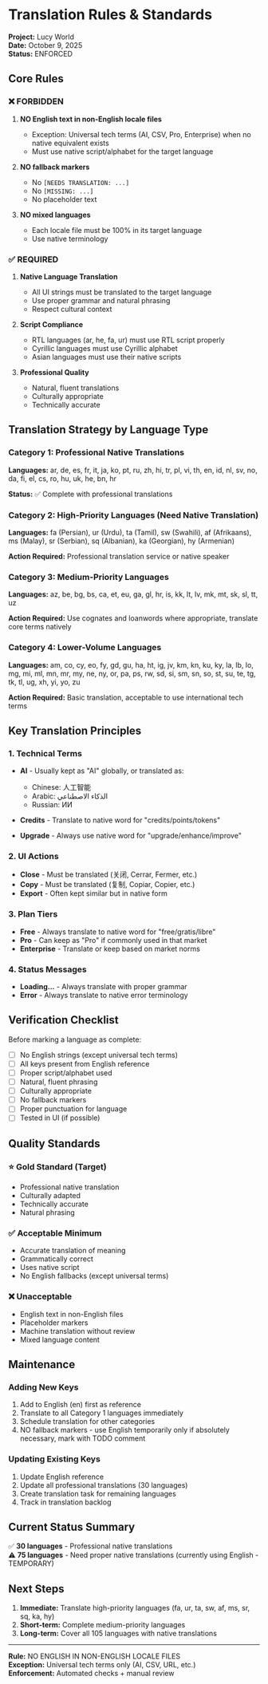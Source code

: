 # Translation Rules & Standards
**Project:** Lucy World  
**Date:** October 9, 2025  
**Status:** ENFORCED

## Core Rules

### ❌ FORBIDDEN
1. **NO English text in non-English locale files**
   - Exception: Universal tech terms (AI, CSV, Pro, Enterprise) when no native equivalent exists
   - Must use native script/alphabet for the target language

2. **NO fallback markers**
   - No `[NEEDS TRANSLATION: ...]`
   - No `[MISSING: ...]`
   - No placeholder text

3. **NO mixed languages**
   - Each locale file must be 100% in its target language
   - Use native terminology

### ✅ REQUIRED

1. **Native Language Translation**
   - All UI strings must be translated to the target language
   - Use proper grammar and natural phrasing
   - Respect cultural context

2. **Script Compliance**
   - RTL languages (ar, he, fa, ur) must use RTL script properly
   - Cyrillic languages must use Cyrillic alphabet
   - Asian languages must use their native scripts

3. **Professional Quality**
   - Natural, fluent translations
   - Culturally appropriate
   - Technically accurate

## Translation Strategy by Language Type

### Category 1: Professional Native Translations
**Languages:** ar, de, es, fr, it, ja, ko, pt, ru, zh, hi, tr, pl, vi, th, en, id, nl, sv, no, da, fi, el, cs, ro, hu, uk, he, bn, hr

**Status:** ✅ Complete with professional translations

### Category 2: High-Priority Languages (Need Native Translation)
**Languages:** fa (Persian), ur (Urdu), ta (Tamil), sw (Swahili), af (Afrikaans), ms (Malay), sr (Serbian), sq (Albanian), ka (Georgian), hy (Armenian)

**Action Required:** Professional translation service or native speaker

### Category 3: Medium-Priority Languages
**Languages:** az, be, bg, bs, ca, et, eu, ga, gl, hr, is, kk, lt, lv, mk, mt, sk, sl, tt, uz

**Action Required:** Use cognates and loanwords where appropriate, translate core terms natively

### Category 4: Lower-Volume Languages
**Languages:** am, co, cy, eo, fy, gd, gu, ha, ht, ig, jv, km, kn, ku, ky, la, lb, lo, mg, mi, ml, mn, mr, my, ne, ny, or, pa, ps, rw, sd, si, sm, sn, so, st, su, te, tg, tk, tl, ug, xh, yi, yo, zu

**Action Required:** Basic translation, acceptable to use international tech terms

## Key Translation Principles

### 1. Technical Terms
- **AI** - Usually kept as "AI" globally, or translated as:
  - Chinese: 人工智能
  - Arabic: الذكاء الاصطناعي
  - Russian: ИИ
  
- **Credits** - Translate to native word for "credits/points/tokens"

- **Upgrade** - Always use native word for "upgrade/enhance/improve"

### 2. UI Actions
- **Close** - Must be translated (关闭, Cerrar, Fermer, etc.)
- **Copy** - Must be translated (复制, Copiar, Copier, etc.)
- **Export** - Often kept similar but in native form

### 3. Plan Tiers
- **Free** - Always translate to native word for "free/gratis/libre"
- **Pro** - Can keep as "Pro" if commonly used in that market
- **Enterprise** - Translate or keep based on market norms

### 4. Status Messages
- **Loading...** - Always translate with proper grammar
- **Error** - Always translate to native error terminology

## Verification Checklist

Before marking a language as complete:

- [ ] No English strings (except universal tech terms)
- [ ] All keys present from English reference
- [ ] Proper script/alphabet used
- [ ] Natural, fluent phrasing
- [ ] Culturally appropriate
- [ ] No fallback markers
- [ ] Proper punctuation for language
- [ ] Tested in UI (if possible)

## Quality Standards

### ⭐ Gold Standard (Target)
- Professional native translation
- Culturally adapted
- Technically accurate
- Natural phrasing

### ✅ Acceptable Minimum
- Accurate translation of meaning
- Grammatically correct
- Uses native script
- No English fallbacks (except universal terms)

### ❌ Unacceptable
- English text in non-English files
- Placeholder markers
- Machine translation without review
- Mixed language content

## Maintenance

### Adding New Keys
1. Add to English (en) first as reference
2. Translate to all Category 1 languages immediately
3. Schedule translation for other categories
4. NO fallback markers - use English temporarily only if absolutely necessary, mark with TODO comment

### Updating Existing Keys
1. Update English reference
2. Update all professional translations (30 languages)
3. Create translation task for remaining languages
4. Track in translation backlog

## Current Status Summary

✅ **30 languages** - Professional native translations  
⚠️ **75 languages** - Need proper native translations (currently using English - TEMPORARY)

## Next Steps

1. **Immediate:** Translate high-priority languages (fa, ur, ta, sw, af, ms, sr, sq, ka, hy)
2. **Short-term:** Complete medium-priority languages
3. **Long-term:** Cover all 105 languages with native translations

---

**Rule:** NO ENGLISH IN NON-ENGLISH LOCALE FILES  
**Exception:** Universal tech terms only (AI, CSV, URL, etc.)  
**Enforcement:** Automated checks + manual review
